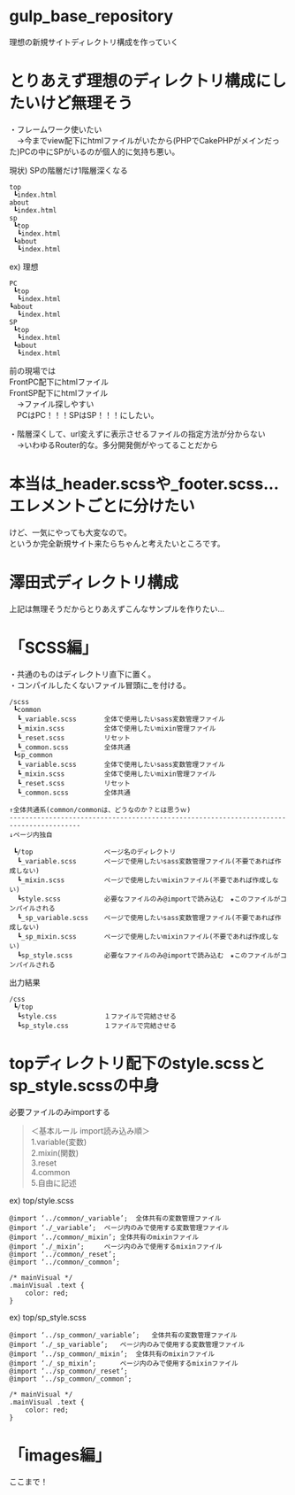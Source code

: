 # gulp_base_repository
理想の新規サイトディレクトリ構成を作っていく

# とりあえず理想のディレクトリ構成にしたいけど無理そう
・フレームワーク使いたい  
　→今までview配下にhtmlファイルがいたから(PHPでCakePHPがメインだった)PCの中にSPがいるのが個人的に気持ち悪い。

現状)
	SPの階層だけ1階層深くなる
```
top
 ┗index.html
about
 ┗index.html
sp
 ┗top
  ┗index.html
 ┗about
  ┗index.html
```
ex) 理想
```
PC
 ┗top
  ┗index.html
┗about
  ┗index.html
SP
 ┗top
  ┗index.html
 ┗about
  ┗index.html
```

前の現場では  
FrontPC配下にhtmlファイル  
FrontSP配下にhtmlファイル  
　→ファイル探しやすい  
　PCはPC！！！SPはSP！！！にしたい。

・階層深くして、url変えずに表示させるファイルの指定方法が分からない  
　→いわゆるRouter的な。多分開発側がやってることだから

# 本当は_header.scssや_footer.scss…エレメントごとに分けたい

けど、一気にやっても大変なので。  
というか完全新規サイト来たらちゃんと考えたいところです。

# 澤田式ディレクトリ構成
上記は無理そうだからとりあえずこんなサンプルを作りたい…

# 「SCSS編」  
・共通のものはディレクトリ直下に置く。  
・コンパイルしたくないファイル冒頭に_を付ける。

```
/scss
 ┗common
  ┗_variable.scss		全体で使用したいsass変数管理ファイル
  ┗_mixin.scss			全体で使用したいmixin管理ファイル
  ┗_reset.scss			リセット
  ┗_common.scss			全体共通
 ┗sp_common
  ┗_variable.scss		全体で使用したいsass変数管理ファイル
  ┗_mixin.scss			全体で使用したいmixin管理ファイル
  ┗_reset.scss			リセット
  ┗_common.scss			全体共通

↑全体共通系(common/commonは、どうなのか？とは思うｗ)
----------------------------------------------------------------------------------------
↓ページ内独自

 ┗/top					ページ名のディレクトリ
  ┗_variable.scss		ページで使用したいsass変数管理ファイル(不要であれば作成しない)
  ┗_mixin.scss			ページで使用したいmixinファイル(不要であれば作成しない)
  ┗style.scss			必要なファイルのみ@importで読み込む　★このファイルがコンパイルされる
  ┗_sp_variable.scss	ページで使用したいsass変数管理ファイル(不要であれば作成しない)
  ┗_sp_mixin.scss		ページで使用したいmixinファイル(不要であれば作成しない)
  ┗sp_style.scss		必要なファイルのみ@importで読み込む　★このファイルがコンパイルされる
```

出力結果
```
/css
 ┗/top
  ┗style.css			１ファイルで完結させる
  ┗sp_style.css			１ファイルで完結させる
```

# topディレクトリ配下のstyle.scssとsp_style.scssの中身
必要ファイルのみimportする  

>＜基本ルール import読み込み順＞  
>1.variable(変数)  
>2.mixin(関数)  
>3.reset  
>4.common  
>5.自由に記述

ex) top/style.scss
```
@import ‘../common/_variable’;	全体共有の変数管理ファイル
@import ‘./_variable’;	ページ内のみで使用する変数管理ファイル
@import ‘../common/_mixin’;	全体共有のmixinファイル
@import ‘./_mixin’;		ページ内のみで使用するmixinファイル
@import ‘../common/_reset’;
@import ‘../common/_common’;

/* mainVisual */
.mainVisual .text {
	color: red;
}
```

ex) top/sp_style.scss
```
@import ‘../sp_common/_variable’;	全体共有の変数管理ファイル
@import ‘./_sp_variable’;	ページ内のみで使用する変数管理ファイル
@import ‘../sp_common/_mixin’;	全体共有のmixinファイル
@import ‘./_sp_mixin’;		ページ内のみで使用するmixinファイル
@import ‘../sp_common/_reset’;
@import ‘../sp_common/_common’;

/* mainVisual */
.mainVisual .text {
	color: red;
}
```

# 「images編」  
ここまで！